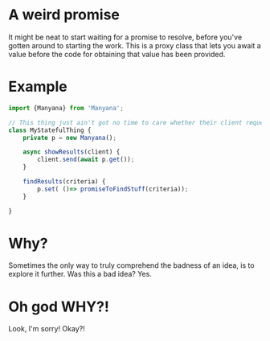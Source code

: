 A weird promise
===============
It might be neat to start waiting for a promise to resolve, before you've gotten around to starting the work.
This is a proxy class that lets you await a value before the code for obtaining that value has been provided.

Example
=======
``` TypeScript
import {Manyana} from 'Manyana';

// This thing just ain't got no time to care whether their client requests the results first, or sets the criteria for them results first..
class MyStatefulThing {
    private p = new Manyana();

    async showResults(client) {
        client.send(await p.get());
    }

    findResults(criteria) {
        p.set( ()=> promiseToFindStuff(criteria));
    }

}
```

Why?
====
Sometimes the only way to truly comprehend the badness of an idea, is to explore it further.
Was this a bad idea? Yes.

Oh god WHY?!
============
Look, I'm sorry! Okay?!